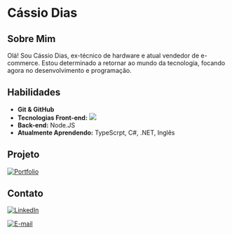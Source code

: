 # Cássio Dias
## Sobre Mim
Olá! Sou Cássio Dias, ex-técnico de hardware e atual vendedor de e-commerce. Estou determinado a retornar ao mundo da tecnologia, focando agora no desenvolvimento e programação.

## Habilidades
- **Git & GitHub**
- **Tecnologias Front-end:** ![](https://github-readme-stats-git-masterrstaa-rickstaa.vercel.app/api/top-langs/?username=CassioDdA&bg_color=000&border_color=30A3DC&title_color=E94D5F&text_color=FFF)
- **Back-end:** Node.JS
- **Atualmente Aprendendo:** TypeScrpt, C#, .NET, Inglês

## Projeto
[![Portfolio](https://img.shields.io/badge/Portfolio-FF5722?style=for-the-badge&logo=todoist&logoColor=white)](https://seulink.com)

## Contato
[![LinkedIn](https://img.shields.io/badge/LinkedIn-0077B5?style=for-the-badge&logo=linkedin&logoColor=white)](https://www.linkedin.com/in/cássio-dias-2048b2291)

[![E-mail](https://img.shields.io/badge/-Email-000?style=for-the-badge&logo=microsoft-outlook&logoColor=007BFF)](mailto:cassioddev@gmail.com)
